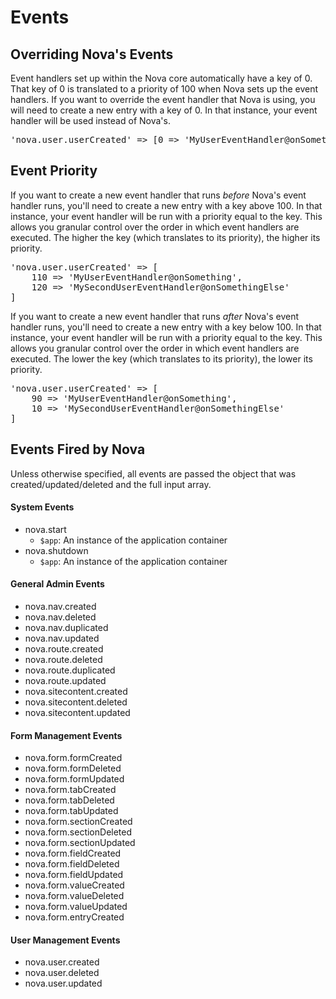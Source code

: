 # Events

## Overriding Nova's Events

Event handlers set up within the Nova core automatically have a key of 0. That key of 0 is translated to a priority of 100 when Nova sets up the event handlers. If you want to override the event handler that Nova is using, you will need to create a new entry with a key of 0. In that instance, your event handler will be used instead of Nova's.

<pre>'nova.user.userCreated' => [0 => 'MyUserEventHandler@onSomething']</pre>

## Event Priority

If you want to create a new event handler that runs _before_ Nova's event handler runs, you'll need to create a new entry with a key above 100. In that instance, your event handler will be run with a priority equal to the key. This allows you granular control over the order in which event handlers are executed. The higher the key (which translates to its priority), the higher its priority.

<pre>'nova.user.userCreated' => [
	110 => 'MyUserEventHandler@onSomething',
	120 => 'MySecondUserEventHandler@onSomethingElse'
]</pre>

If you want to create a new event handler that runs _after_ Nova's event handler runs, you'll need to create a new entry with a key below 100. In that instance, your event handler will be run with a priority equal to the key. This allows you granular control over the order in which event handlers are executed. The lower the key (which translates to its priority), the lower its priority.

<pre>'nova.user.userCreated' => [
	90 => 'MyUserEventHandler@onSomething',
	10 => 'MySecondUserEventHandler@onSomethingElse'
]</pre>

## Events Fired by Nova

Unless otherwise specified, all events are passed the object that was created/updated/deleted and the full input array.

#### System Events

- nova.start
	- `$app`: An instance of the application container
- nova.shutdown
	- `$app`: An instance of the application container

#### General Admin Events

- nova.nav.created
- nova.nav.deleted
- nova.nav.duplicated
- nova.nav.updated
- nova.route.created
- nova.route.deleted
- nova.route.duplicated
- nova.route.updated
- nova.sitecontent.created
- nova.sitecontent.deleted
- nova.sitecontent.updated

#### Form Management Events

- nova.form.formCreated
- nova.form.formDeleted
- nova.form.formUpdated
- nova.form.tabCreated
- nova.form.tabDeleted
- nova.form.tabUpdated
- nova.form.sectionCreated
- nova.form.sectionDeleted
- nova.form.sectionUpdated
- nova.form.fieldCreated
- nova.form.fieldDeleted
- nova.form.fieldUpdated
- nova.form.valueCreated
- nova.form.valueDeleted
- nova.form.valueUpdated
- nova.form.entryCreated

#### User Management Events

- nova.user.created
- nova.user.deleted
- nova.user.updated